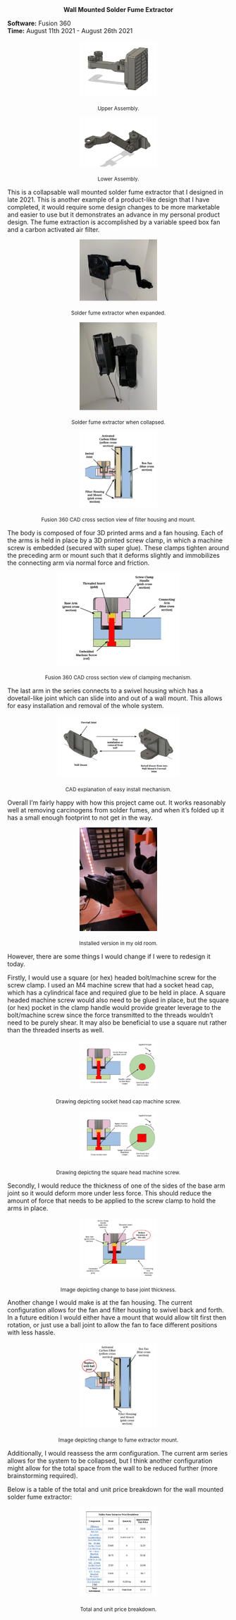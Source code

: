 <div align="center">
 <b>Wall Mounted Solder Fume Extractor</b>
</div>

**Software:** Fusion 360  
**Time:** August 11th 2021 - August 26th 2021

<p align="center">
  <img src="https://github.com/RohauerRobotics/project_timeline/blob/main/wall_mounted_solder_fume_extractor/Fusion%20360%20Upper%20Assembly%202.JPG" align="center" width="35%" height="35%">
  <p align="center">
   <sub>Upper Assembly.</sub>
  </p>
</p>

<p align="center">
  <img src="https://github.com/RohauerRobotics/project_timeline/blob/main/wall_mounted_solder_fume_extractor/Fusion%20360%20Lower%20Assembly%201.JPG" align="center" width="35%" height="35%">
  <p align="center">
   <sub>Lower Assembly.</sub>
  </p>
</p>

This is a collapsable wall mounted solder fume extractor that I designed in late 2021. This is another example of a product-like design that I have completed, it would require some design changes to be more marketable and easier to use but it demonstrates an advance in my personal product design. The fume extraction is accomplished by a variable speed box fan and a carbon activated air filter. 

<p align="center">
  <img src="https://github.com/RohauerRobotics/project_timeline/blob/main/wall_mounted_solder_fume_extractor/Solder%20Fume%20Extractor%20Arm%20Alt.jpg" align="center" width="35%" height="35%">
  <p align="center">
   <sub>Solder fume extractor when expanded.</sub>
  </p>
</p>

<p align="center">
  <img src="https://github.com/RohauerRobotics/project_timeline/blob/main/wall_mounted_solder_fume_extractor/Solder%20Fume%20Extractor%20-%20Collapsed.jpg" align="center" width="35%" height="35%">
  <p align="center">
   <sub>Solder fume extractor when collapsed.</sub>
  </p>
</p>

<p align="center">
  <img src="https://github.com/RohauerRobotics/project_timeline/blob/main/wall_mounted_solder_fume_extractor/Fume%20Extractor%20Diagram.jpg" align="center" width="35%" height="35%">
  <p align="center">
   <sub>Fusion 360 CAD cross section view of filter housing and mount.</sub>
  </p>
</p>

The body is composed of four 3D printed arms and a fan housing. Each of the arms is held in place by a 3D printed screw clamp, in which a machine screw is embedded (secured with super glue). These clamps tighten around the preceding arm or mount such that it deforms slightly and immobilizes the connecting arm via normal force and friction.

<p align="center">
  <img src="https://github.com/RohauerRobotics/project_timeline/blob/main/wall_mounted_solder_fume_extractor/Solder%20Fume%20Arm%20Joint%20Labeled%20(1).jpg" align="center" width="55%" height="55%">
  <p align="center">
   <sub>Fusion 360 CAD cross section view of clamping mechanism.</sub>
  </p>
</p>

The last arm in the series connects to a swivel housing which has a dovetail-like joint which can slide into and out of a wall mount. This allows for easy installation and removal of the whole system.

<p align="center">
  <img src="https://github.com/RohauerRobotics/project_timeline/blob/main/wall_mounted_solder_fume_extractor/Wall%20Mount.JPG" align="center" width="55%" height="55%">
  <p align="center">
   <sub>CAD explanation of easy install mechanism.</sub>
  </p>
</p>

Overall I’m fairly happy with how this project came out. It works reasonably well at removing carcinogens from solder fumes, and when it’s folded up it has a small enough footprint to not get in the way.

<p align="center">
  <img src="https://github.com/RohauerRobotics/project_timeline/blob/main/wall_mounted_solder_fume_extractor/Solder%20Fume%20Extractor%20Arm.jpg" align="center" width="35%" height="35%">
  <p align="center">
   <sub>Installed version in my old room.</sub>
  </p>
</p>

However, there are some things I would change if I were to redesign it today. 

Firstly, I would use a square (or hex) headed bolt/machine screw for the screw clamp. I used an M4 machine screw that had a socket head cap, which has a cylindrical face and required glue to be held in place. A square headed machine screw would also need to be glued in place, but the square (or hex) pocket in the clamp handle would provide greater leverage to the bolt/machine screw since the force transmitted to the threads wouldn’t need to be purely shear. It may also be beneficial to use a square nut rather than the threaded inserts as well.

<p align="center">
  <img src="https://github.com/RohauerRobotics/project_timeline/blob/main/wall_mounted_solder_fume_extractor/Socket%20Head%20Cap%20Machine%20Screw%20Drawing%20(1).jpg" align="center" width="35%" height="35%">
  <p align="center">
   <sub>Drawing depicting socket head cap machine screw.</sub>
  </p>
</p>

<p align="center">
  <img src="https://github.com/RohauerRobotics/project_timeline/blob/main/wall_mounted_solder_fume_extractor/Square%20Headed%20Machine%20Screw%20Drawing%20(3).jpg" align="center" width="35%" height="35%">
  <p align="center">
   <sub>Drawing depicting the square head machine screw.</sub>
  </p>
</p>

Secondly, I would reduce the thickness of one of the sides of the base arm joint so it would deform more under less force. This should reduce the amount of force that needs to be applied to the screw clamp to hold the arms in place.

<p align="center">
  <img src="https://github.com/RohauerRobotics/project_timeline/blob/main/wall_mounted_solder_fume_extractor/Change%20to%20Solder%20Fume%20Arm%20Joint%20Labeled%20(1).jpg" align="center" width="35%" height="35%">
  <p align="center">
   <sub>Image depicting change to base joint thickness.</sub>
  </p>
</p>

Another change I would make is at the fan housing. The current configuration allows for the fan and filter housing to swivel back and forth. In a future edition I would either have a mount that would allow tilt first then rotation, or just use a ball joint to allow the fan to face different positions with less hassle.

<p align="center">
  <img src="https://github.com/RohauerRobotics/project_timeline/blob/main/wall_mounted_solder_fume_extractor/Change%20to%20Fume%20Extractor%20Mount.jpg" align="center" width="35%" height="35%">
  <p align="center">
   <sub>Image depicting change to fume extractor mount.</sub>
  </p>
</p>

Additionally, I would reassess the arm configuration. The current arm series allows for the system to be collapsed, but I think another configuration might allow for the total space from the wall to be reduced further (more brainstorming required).

Below is a table of the total and unit price breakdown for the wall mounted solder fume extractor:

<p align="center">
  <img src="https://github.com/RohauerRobotics/project_timeline/blob/main/wall_mounted_solder_fume_extractor/Price%20Breakdown.JPG" align="center" width="35%" height="35%">
  <p align="center">
   <sub>Total and unit price breakdown.</sub>
  </p>
</p>
